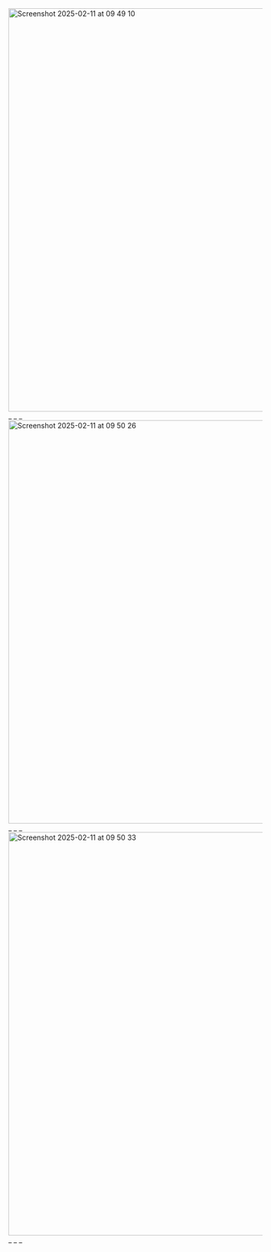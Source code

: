 
<img width="800" alt="Screenshot 2025-02-11 at 09 49 10" src="https://github.com/user-attachments/assets/0af176f2-75a2-456f-9dbc-a14fe64ac671" />
_ _ _
<img width="800" alt="Screenshot 2025-02-11 at 09 50 26" src="https://github.com/user-attachments/assets/5d2b3478-db3c-4df3-9476-68407883847c" />
_ _ _
<img width="800" alt="Screenshot 2025-02-11 at 09 50 33" src="https://github.com/user-attachments/assets/530d833b-016f-4299-9e15-1a6982408828" />
_ _ _
